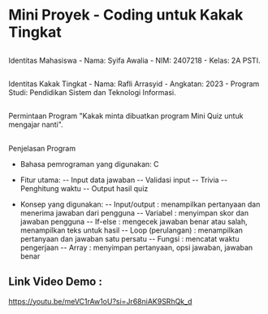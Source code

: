 # Mini Proyek - Coding untuk Kakak Tingkat 
##      
Identitas Mahasiswa - Nama: Syifa Awalia   - NIM: 2407218   - Kelas: 2A PSTI.
##     
Identitas Kakak Tingkat - Nama: Rafli Arrasyid   - Angkatan: 2023  - Program Studi: Pendidikan Sistem dan Teknologi Informasi.
##       
Permintaan Program 
"Kakak minta dibuatkan program Mini Quiz untuk mengajar nanti".
##     
Penjelasan Program 
- Bahasa pemrograman yang digunakan: C  
- Fitur utama: 
-- Input data jawaban
-- Validasi input
-- Trivia
-- Penghitung waktu
-- Output hasil quiz 

- Konsep yang digunakan: 
-- Input/output : menampilkan pertanyaan dan menerima jawaban dari pengguna
-- Variabel : menyimpan skor dan jawaban pengguna
-- If-else : mengecek jawaban benar atau salah, menampilkan teks untuk hasil 
-- Loop (perulangan) : menampilkan pertanyaan dan jawaban satu persatu
-- Fungsi : mencatat waktu pengerjaan
-- Array : menyimpan pertanyaan, opsi jawaban, jawaban benar
## Link Video Demo : 
https://youtu.be/meVC1rAw1oU?si=Jr68niAK9SRhQk_d

